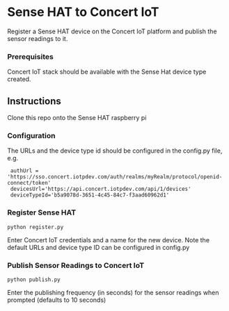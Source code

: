 #  Sense HAT to Concert IoT
Register a Sense HAT device on the Concert IoT platform and publish the sensor readings to it.

### Prerequisites
Concert IoT stack should be available with the Sense Hat device type created.

## Instructions

Clone this repo onto the Sense HAT raspberry pi

### Configuration

The URLs and the device type id should be configured in the config.py file, e.g.

     authUrl = 'https://sso.concert.iotpdev.com/auth/realms/myRealm/protocol/openid-connect/token'
     devicesUrl='https://api.concert.iotpdev.com/api/1/devices'
     deviceTypeId='b5a9078d-3651-4c45-84c7-f3aad60962d1'
### Register Sense HAT
    python register.py

Enter Concert IoT credentials and a name for the new device.
Note the default URLs and device type ID can be configured in config.py

### Publish Sensor Readings to Concert IoT
    python publish.py

Enter the publishing frequency (in seconds) for the sensor readings when prompted (defaults to 10 seconds)
